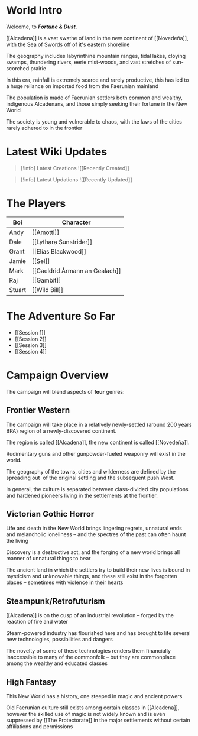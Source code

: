 
# World Intro

Welcome, to ***Fortune & Dust***.

[[Alcadena]] is a vast swathe of land in the new continent of [[Novedeña]], with the Sea of Swords off of it's eastern shoreline

The geography includes labyrinthine mountain ranges, tidal lakes, cloying swamps, thundering rivers, eerie mist-woods, and vast stretches of sun-scorched prairie

In this era, rainfall is extremely scarce and rarely productive, this has led to a huge reliance on imported food from the Faerunian mainland

The population is made of Faerunian settlers both common and wealthy, indigenous Alcadenans, and those simply seeking their fortune in the New World

The society is young and vulnerable to chaos, with the laws of the cities rarely adhered to in the frontier



# Latest Wiki Updates

> [!info] Latest Creations
> ![[Recently Created]]


> [!info] Latest Updations
> ![[Recently Updated]]

# The Players

| Boi    | Character                      |
| ------ | ------------------------------ |
| Andy   | [[Amotti]]                     |
| Dale   | [[Lythara Sunstrider]]         |
| Grant  | [[Elias Blackwood]]            |
| Jamie  | [[Sel]]                        |
| Mark   | [[Caeldrid Àrmann an Gealach]] |
| Raj    | [[Gambit]]                     |
| Stuart | [[Wild Bill]]                  |


# The Adventure So Far
- [[Session 1]]
- [[Session 2]]
- [[Session 3]]
- [[Session 4]]


# Campaign Overview
The campaign will blend aspects of **four** genres:

## Frontier Western
The campaign will take place in a relatively newly-settled (around 200 years BPA) region of a newly-discovered continent.

The region is called [[Alcadena]], the new continent is called [[Novedeña]].

Rudimentary guns and other gunpowder-fueled weaponry will exist in the world.

The geography of the towns, cities and wilderness are defined by the spreading out  of the original settling and the subsequent push West.

In general, the culture is separated between class-divided city populations and hardened pioneers living in the settlements at the frontier.

## Victorian Gothic Horror
Life and death in the New World brings lingering regrets, unnatural ends and melancholic loneliness – and the spectres of the past can often haunt the living

Discovery is a destructive act, and the forging of a new world brings all manner of unnatural things to bear

The ancient land in which the settlers try to build their new lives is bound in mysticism and unknowable things, and these still exist in the forgotten places – sometimes with violence in their hearts

## Steampunk/Retrofuturism
[[Alcadena]] is on the cusp of an industrial revolution – forged by the reaction of fire and water

Steam-powered industry has flourished here and has brought to life several new technologies, possibilities and dangers

The novelty of some of these technologies renders them financially inaccessible to many of the commonfolk – but they are commonplace among the wealthy and educated classes

## High Fantasy
This New World has a history, one steeped in magic and ancient powers

Old Faerunian culture still exists among certain classes in [[Alcadena]], however the skilled use of magic is not widely known and is even suppressed by [[The Protectorate]] in the major settlements without certain affiliations and permissions